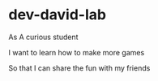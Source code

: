 # dev-david-lab

As A curious student

I want to learn how to make more games

So that I can share the fun with my friends
